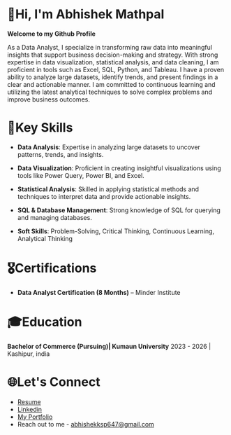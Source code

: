 # 👋Hi, I'm Abhishek Mathpal

**Welcome to my Github Profile**

As a Data Analyst, I specialize in transforming raw data into meaningful insights that support business decision-making and strategy. With strong expertise in data visualization, statistical analysis, and data cleaning, I am proficient in tools such as Excel, SQL, Python, and Tableau. I have a proven ability to analyze large datasets, identify trends, and present findings in a clear and actionable manner. I am committed to continuous learning and utilizing the latest analytical techniques to solve complex problems and improve business outcomes.

# 🚀Key Skills
- **Data Analysis**: Expertise in analyzing large datasets to uncover patterns, trends, and insights.

- **Data Visualization**: Proficient in creating insightful visualizations using tools like Power Query, Power BI, and Excel.

- **Statistical Analysis**: Skilled in applying statistical methods and techniques to interpret data and provide actionable insights.

- **SQL & Database Management**: Strong knowledge of SQL for querying and managing databases.

- **Soft Skills**: Problem-Solving, Critical Thinking, Continuous Learning, Analytical Thinking

# 🎖️Certifications
- **Data Analyst Certification (8 Months)** – Minder Institute

# 🎓Education
**Bachelor of Commerce (Pursuing)| Kumaun University**
2023 - 2026 | Kashipur, india

# 🌐Let's Connect
- [Resume](https://drive.google.com/file/d/1n3olNxS6l-Dk8cvt044NF1sUt_Ewwvpn/view?usp=drivesdk)
- [Linkedin](https://bit.ly/40PB6r9)
- [My Portfolio](https://abhishekmathpal.github.io/Portfolio/#)
- Reach out to me - abhishekksp647@gmail.com




